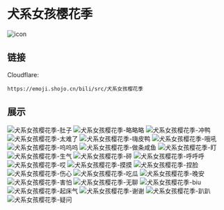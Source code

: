 # 犬系女孩樱花季
![icon](https://emoji.shojo.cn/bili/src/犬系女孩樱花季/icon.png)
## 链接
Cloudflare:
```
https://emoji.shojo.cn/bili/src/犬系女孩樱花季
```
## 展示
![犬系女孩樱花季-肚子](https://emoji.shojo.cn/bili/src/犬系女孩樱花季/犬系女孩樱花季-肚子.png)
![犬系女孩樱花季-略略略](https://emoji.shojo.cn/bili/src/犬系女孩樱花季/犬系女孩樱花季-略略略.png)
![犬系女孩樱花季-冲鸭](https://emoji.shojo.cn/bili/src/犬系女孩樱花季/犬系女孩樱花季-冲鸭.png)
![犬系女孩樱花季-太难了](https://emoji.shojo.cn/bili/src/犬系女孩樱花季/犬系女孩樱花季-太难了.png)
![犬系女孩樱花季-嗨皮鸭](https://emoji.shojo.cn/bili/src/犬系女孩樱花季/犬系女孩樱花季-嗨皮鸭.png)
![犬系女孩樱花季-哦吼](https://emoji.shojo.cn/bili/src/犬系女孩樱花季/犬系女孩樱花季-哦吼.png)
![犬系女孩樱花季-呜呜呜](https://emoji.shojo.cn/bili/src/犬系女孩樱花季/犬系女孩樱花季-呜呜呜.png)
![犬系女孩樱花季-做条咸鱼](https://emoji.shojo.cn/bili/src/犬系女孩樱花季/犬系女孩樱花季-做条咸鱼.png)
![犬系女孩樱花季-盯](https://emoji.shojo.cn/bili/src/犬系女孩樱花季/犬系女孩樱花季-盯.png)
![犬系女孩樱花季-生气](https://emoji.shojo.cn/bili/src/犬系女孩樱花季/犬系女孩樱花季-生气.png)
![犬系女孩樱花季-砰](https://emoji.shojo.cn/bili/src/犬系女孩樱花季/犬系女孩樱花季-砰.png)
![犬系女孩樱花季-呼呼呼](https://emoji.shojo.cn/bili/src/犬系女孩樱花季/犬系女孩樱花季-呼呼呼.png)
![犬系女孩樱花季-哎](https://emoji.shojo.cn/bili/src/犬系女孩樱花季/犬系女孩樱花季-哎.png)
![犬系女孩樱花季-摸摸](https://emoji.shojo.cn/bili/src/犬系女孩樱花季/犬系女孩樱花季-摸摸.png)
![犬系女孩樱花季-捏脸](https://emoji.shojo.cn/bili/src/犬系女孩樱花季/犬系女孩樱花季-捏脸.png)
![犬系女孩樱花季-伤心](https://emoji.shojo.cn/bili/src/犬系女孩樱花季/犬系女孩樱花季-伤心.png)
![犬系女孩樱花季-吃瓜](https://emoji.shojo.cn/bili/src/犬系女孩樱花季/犬系女孩樱花季-吃瓜.png)
![犬系女孩樱花季-晚安](https://emoji.shojo.cn/bili/src/犬系女孩樱花季/犬系女孩樱花季-晚安.png)
![犬系女孩樱花季-害怕](https://emoji.shojo.cn/bili/src/犬系女孩樱花季/犬系女孩樱花季-害怕.png)
![犬系女孩樱花季-无聊](https://emoji.shojo.cn/bili/src/犬系女孩樱花季/犬系女孩樱花季-无聊.png)
![犬系女孩樱花季-biu](https://emoji.shojo.cn/bili/src/犬系女孩樱花季/犬系女孩樱花季-biu.png)
![犬系女孩樱花季-起床气](https://emoji.shojo.cn/bili/src/犬系女孩樱花季/犬系女孩樱花季-起床气.png)
![犬系女孩樱花季-谢谢](https://emoji.shojo.cn/bili/src/犬系女孩樱花季/犬系女孩樱花季-谢谢.png)
![犬系女孩樱花季-趴趴](https://emoji.shojo.cn/bili/src/犬系女孩樱花季/犬系女孩樱花季-趴趴.png)
![犬系女孩樱花季-疑问](https://emoji.shojo.cn/bili/src/犬系女孩樱花季/犬系女孩樱花季-疑问.png)
